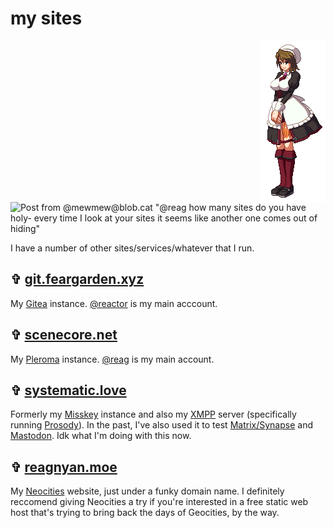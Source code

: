 # my sites

<img src="/images/shannon.gif" alt="Shannon from Umineko" style="float:right;">

![Post from @mewmew@blob.cat "@reag how many sites do you have holy- every time I look at your sites it seems like another one comes out of hiding"](/images/mewmew.png)

I have a number of other sites/services/whatever that I run.

## &#10014; [git.feargarden.xyz](https://git.feargarden.xyz) 

My [Gitea](https://gitea.io/en-us) instance. [@reactor](https://git.feargarden.xyz/reactor) is my main acccount.

## &#10014; [scenecore.net](https://scenecore.net)

My [Pleroma](https://pleroma.social) instance. [@reag](https://scenecore.net/reag) is my main account. 

## &#10014; [systematic.love](https://systematic.love)

Formerly my [Misskey](https://join.misskey.page) instance and also my [XMPP](https://xmpp.org) server (specifically running [Prosody](https://prosody.im)). In the past, I've also used it to test [Matrix/Synapse](https://matrix.org) and [Mastodon](https://joinmastodon.org). Idk what I'm doing with this now. 

## &#10014; [reagnyan.moe](https://reagnyan.moe)

My [Neocities](https://neocities.org) website, just under a funky domain name. I definitely reccomend giving Neocities a try if you're interested in a free static web host that's trying to bring back the days of Geocities, by the way.